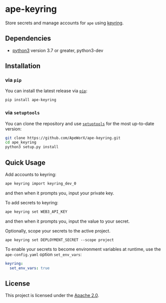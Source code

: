 # ape-keyring

Store secrets and manage accounts for `ape` using [keyring](https://pypi.org/project/keyring/).

## Dependencies

* [python3](https://www.python.org/downloads) version 3.7 or greater, python3-dev

## Installation

### via `pip`

You can install the latest release via [`pip`](https://pypi.org/project/pip/):

```bash
pip install ape-keyring
```

### via `setuptools`

You can clone the repository and use [`setuptools`](https://github.com/pypa/setuptools) for the most up-to-date version:

```bash
git clone https://github.com/ApeWorX/ape-keyring.git
cd ape_keyring
python3 setup.py install
```

## Quick Usage

Add accounts to keyring:

```bash
ape keyring import keyring_dev_0
```

and then when it prompts you, input your private key.

To add secrets to keyring:

```bash
ape keyring set WEB3_API_KEY
```

and then when it prompts you, input the value to your secret.

Optionally, scope your secrets to the active project.

```bah
ape keyring set DEPLOYMENT_SECRET --scope project 
```

To enable your secrets to become environment variables at runtime,
use the `ape-config.yaml` option `set_env_vars`:

```yaml
keyring:
  set_env_vars: true
```

## License

This project is licensed under the [Apache 2.0](LICENSE).
